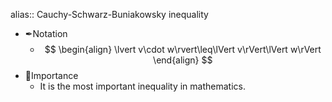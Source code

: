 alias:: Cauchy-Schwarz-Buniakowsky inequality

- ✒Notation
	- $$
	  \begin{align}
	  \lvert v\cdot w\rvert\leq\lVert v\rVert\lVert w\rVert
	  \end{align}
	  $$
- 👑Importance
	- It is the most important inequality in mathematics.